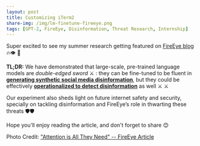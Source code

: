 ```yaml
---
layout: post
title: Customizing iTerm2
share-img: /img/lm-finetune-fireeye.png
tags: [GPT-2, FireEye, Disinformation, Threat Research, Internship]
---
```


Super excited to see my summer research getting featured on [FireEye blog](https://www.fireeye.com/blog/threat-research/2019/11/combatting-social-media-information-operations-neural-language-models.html)  🔥👁 🦄 

 **TL;DR:** We have demonstrated that large-scale, pre-trained language models are *double-edged sword* ⚔️ : they can be fine-tuned to be fluent in <u>**generating synthetic social media disinformation**</u>, but they could be effectively <u>**operationalized to detect disinformation**</u> as well ⚔️ ⚔️  

Our experiment also sheds light on future internet safety and security, specially on tackling disinformation and FireEye’s role in thwarting these threats 🛡🛡 

Hope you'll enjoy reading the article, and don't forget to share 😊 

Photo Credit: ["Attention is All They Need" -- FireEye Article](https://www.fireeye.com/blog/threat-research/2019/11/combatting-social-media-information-operations-neural-language-models.html)

